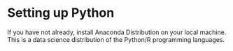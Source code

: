 # Setting up Python

If you have not already, install Anaconda Distribution on your local machine. This is a data science distribution of the Python/R programming languages. 

